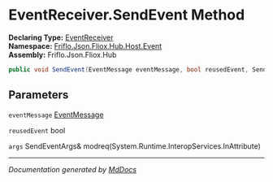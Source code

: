 ﻿<!--  
  <auto-generated>   
    The contents of this file were generated by a tool.  
    Changes to this file may be list if the file is regenerated  
  </auto-generated>   
-->

# EventReceiver.SendEvent Method

**Declaring Type:** [EventReceiver](../index.md)  
**Namespace:** [Friflo.Json.Fliox.Hub.Host.Event](../../index.md)  
**Assembly:** Friflo.Json.Fliox.Hub

```csharp
public void SendEvent(EventMessage eventMessage, bool reusedEvent, SendEventArgs& modreq(System.Runtime.InteropServices.InAttribute) args);
```

## Parameters

`eventMessage`  [EventMessage](../../../../Protocol/EventMessage/index.md)

`reusedEvent`  bool

`args`  SendEventArgs& modreq(System.Runtime.InteropServices.InAttribute)

___

*Documentation generated by [MdDocs](https://github.com/ap0llo/mddocs)*
